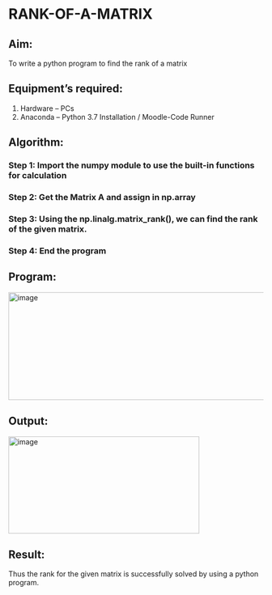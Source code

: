 # RANK-OF-A-MATRIX
## Aim:
To write a python program to find the rank of a matrix
## Equipment’s required:
1. 	Hardware – PCs
2. 	Anaconda – Python 3.7 Installation / Moodle-Code Runner
## Algorithm:
### Step 1: Import the numpy module to use the built-in functions for calculation
### Step 2: Get the Matrix A and assign in np.array
### Step 3: Using the np.linalg.matrix_rank(), we can find the rank of the given matrix.
### Step 4: End the program

## Program:
<img width="542" height="213" alt="image" src="https://github.com/user-attachments/assets/ec68e01f-a325-446f-879f-ed7c746f797f" />

## Output:
<img width="377" height="192" alt="image" src="https://github.com/user-attachments/assets/9012cb64-12e1-4823-9bf3-397969648f30" />

## Result:
Thus the rank for the given matrix is successfully solved by  using a python program.

